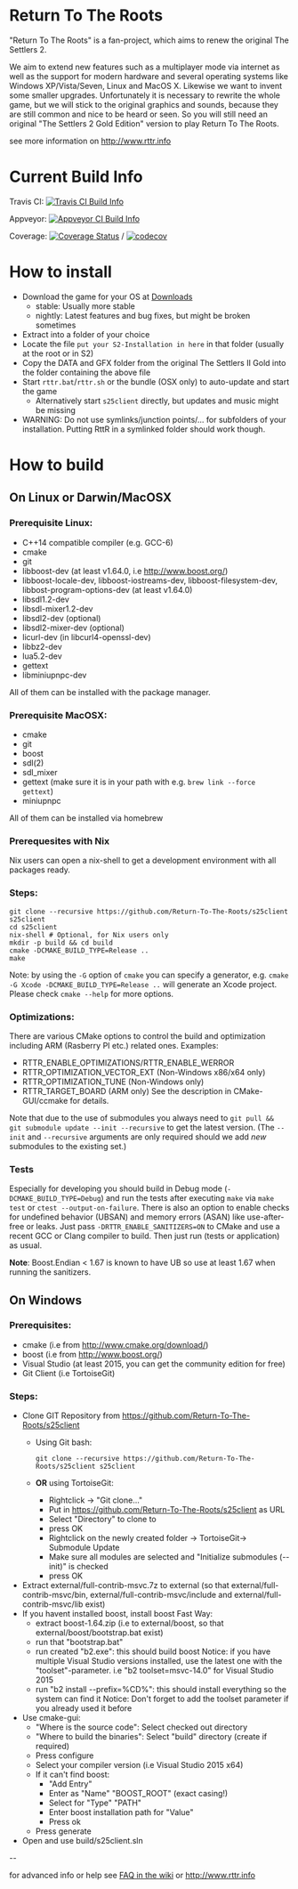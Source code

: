 # Return To The Roots

"Return To The Roots" is a fan-project, which aims to renew the original The Settlers 2.

We aim to extend new features such as a multiplayer mode via internet as well as the support for modern hardware and several operating systems like Windows XP/Vista/Seven, Linux and MacOS X. Likewise we want to invent some smaller upgrades. Unfortunately it is necessary to rewrite the whole game, but we will stick to the original graphics and sounds, because they are still common and nice to be heard or seen.
So you will still need an original "The Settlers 2 Gold Edition" version to play Return To The Roots.

see more information on http://www.rttr.info

# Current Build Info

Travis CI: [![Travis CI Build Info](https://travis-ci.org/Return-To-The-Roots/s25client.svg?branch=master)](https://travis-ci.org/Return-To-The-Roots/s25client)

Appveyor: [![Appveyor CI Build Info](https://ci.appveyor.com/api/projects/status/ufw8v9mi80va1me7/branch/master?svg=true)](https://ci.appveyor.com/project/Flow86/s25client/branch/master)

Coverage:
[![Coverage Status](https://coveralls.io/repos/github/Return-To-The-Roots/s25client/badge.svg?branch=master)](https://coveralls.io/github/Return-To-The-Roots/s25client?branch=master)
 /
[![codecov](https://codecov.io/gh/Return-To-The-Roots/s25client/branch/master/graph/badge.svg)](https://codecov.io/gh/Return-To-The-Roots/s25client)

# How to install

- Download the game for your OS at [Downloads](https://www.rttr.info/index.php?com=dynamic&mod=2)
    - stable: Usually more stable
    - nightly: Latest features and bug fixes, but might be broken sometimes
- Extract into a folder of your choice
- Locate the file `put your S2-Installation in here` in that folder (usually at the root or in S2)
- Copy the DATA and GFX folder from the original The Settlers II Gold into the folder containing the above file
- Start `rttr.bat`/`rttr.sh` or the bundle (OSX only) to auto-update and start the game
    - Alternatively start `s25client` directly, but updates and music might be missing
- WARNING: Do not use symlinks/junction points/... for subfolders of your installation. Putting RttR in a symlinked folder should work though.

# How to build

## On Linux or Darwin/MacOSX

### Prerequisite Linux:
- C++14 compatible compiler (e.g. GCC-6)
- cmake
- git
- libboost-dev (at least v1.64.0, i.e http://www.boost.org/)
- libboost-locale-dev, libboost-iostreams-dev, libboost-filesystem-dev, libbost-program-options-dev (at least v1.64.0)
- libsdl1.2-dev
- libsdl-mixer1.2-dev
- libsdl2-dev (optional)
- libsdl2-mixer-dev (optional)
- licurl-dev (in libcurl4-openssl-dev)
- libbz2-dev
- lua5.2-dev
- gettext
- libminiupnpc-dev

All of them can be installed with the package manager.

### Prerequisite MacOSX:
- cmake
- git
- boost
- sdl(2)
- sdl_mixer
- gettext (make sure it is in your path with e.g. `brew link --force gettext`)
- miniupnpc

All of them can be installed via homebrew

### Prerequesites with Nix
Nix users can open a nix-shell to get a development environment with all packages ready.

### Steps:
```
git clone --recursive https://github.com/Return-To-The-Roots/s25client s25client
cd s25client
nix-shell # Optional, for Nix users only
mkdir -p build && cd build
cmake -DCMAKE_BUILD_TYPE=Release ..
make
```
Note: by using the `-G` option of `cmake` you can specify a generator, e.g. `cmake -G Xcode -DCMAKE_BUILD_TYPE=Release ..` will generate an Xcode project. 
Please check `cmake --help` for more options. 

### Optimizations:
There are various CMake options to control the build and optimization including ARM (Rasberry PI etc.) related ones. Examples:
- RTTR_ENABLE_OPTIMIZATIONS/RTTR_ENABLE_WERROR
- RTTR_OPTIMIZATION_VECTOR_EXT (Non-Windows x86/x64 only)
- RTTR_OPTIMIZATION_TUNE (Non-Windows only)
- RTTR_TARGET_BOARD (ARM only)
See the description in CMake-GUI/ccmake for details.

Note that due to the use of submodules you always need to `git pull && git submodule update --init --recursive` to get the latest version.
(The `--init` and `--recursive` arguments are only required should we add *new* submodules to the existing set.)

### Tests
Especially for developing you should build in Debug mode (`-DCMAKE_BUILD_TYPE=Debug`) and run the tests after executing `make` via `make test` or `ctest --output-on-failure`.
There is also an option to enable checks for undefined behavior (UBSAN) and memory errors (ASAN) like use-after-free or leaks.
Just pass `-DRTTR_ENABLE_SANITIZERS=ON` to CMake and use a recent GCC or Clang compiler to build.
Then just run (tests or application) as usual.

**Note**: Boost.Endian < 1.67 is known to have UB so use at least 1.67 when running the sanitizers.

## On Windows

### Prerequisites:
- cmake (i.e from http://www.cmake.org/download/)
- boost (i.e from http://www.boost.org/)
- Visual Studio (at least 2015, you can get the community edition for free)
- Git Client (i.e TortoiseGit)

### Steps:
- Clone GIT Repository from https://github.com/Return-To-The-Roots/s25client
  - Using Git bash:
     ```
     git clone --recursive https://github.com/Return-To-The-Roots/s25client s25client
     ```

  - **OR** using TortoiseGit:
     - Rightclick -> "Git clone..."
     - Put in https://github.com/Return-To-The-Roots/s25client as URL
     - Select "Directory" to clone to
     - press OK
     - Rightclick on the newly created folder -> TortoiseGit-> Submodule Update
     - Make sure all modules are selected and "Initialize submodules (--init)" is checked
     - press OK
- Extract external/full-contrib-msvc.7z to external
  (so that external/full-contrib-msvc/bin, external/full-contrib-msvc/include and external/full-contrib-msvc/lib exist)
- If you havent installed boost, install boost
  Fast Way:
  - extract boost-1.64.zip (i.e to external/boost, so that external/boost/bootstrap.bat exist)
  - run that "bootstrap.bat"
  - run created "b2.exe": this should build boost
    Notice: if you have multiple Visual Studio versions installed, use the latest one with the "toolset"-parameter.
    i.e "b2 toolset=msvc-14.0" for Visual Studio 2015
  - run "b2 install --prefix=%CD%": this should install everything so the system can find it
    Notice: Don't forget to add the toolset parameter if you already used it before
- Use cmake-gui:
  - "Where is the source code": Select checked out directory
  - "Where to build the binaries": Select "build" directory (create if required)
  - Press configure
  - Select your compiler version (i.e Visual Studio 2015 x64)
  - If it can't find boost:
    - "Add Entry"
    - Enter as "Name" "BOOST_ROOT" (exact casing!)
    - Select for "Type" "PATH"
    - Enter boost installation path for "Value"
    - Press ok
  - Press generate
- Open and use build/s25client.sln

--

for advanced info or help see [FAQ in the wiki](https://github.com/Return-To-The-Roots/s25client/wiki/How-to-install-RttR) or http://www.rttr.info
